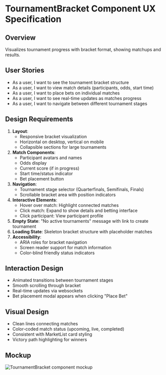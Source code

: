 # TournamentBracket Component UX Specification

## Overview
Visualizes tournament progress with bracket format, showing matchups and results.

## User Stories
- As a user, I want to see the tournament bracket structure
- As a user, I want to view match details (participants, odds, start time)
- As a user, I want to place bets on individual matches
- As a user, I want to see real-time updates as matches progress
- As a user, I want to navigate between different tournament stages

## Design Requirements
1. **Layout**: 
   - Responsive bracket visualization
   - Horizontal on desktop, vertical on mobile
   - Collapsible sections for large tournaments
2. **Match Components**:
   - Participant avatars and names
   - Odds display
   - Current score (if in progress)
   - Start time/status indicator
   - Bet placement button
3. **Navigation**:
   - Tournament stage selector (Quarterfinals, Semifinals, Finals)
   - Scrollable bracket area with position indicators
4. **Interactive Elements**:
   - Hover over match: Highlight connected matches
   - Click match: Expand to show details and betting interface
   - Click participant: View participant profile
5. **Empty State**: "No active tournaments" message with link to create tournament
6. **Loading State**: Skeleton bracket structure with placeholder matches
7. **Accessibility**:
   - ARIA roles for bracket navigation
   - Screen reader support for match information
   - Color-blind friendly status indicators

## Interaction Design
- Animated transitions between tournament stages
- Smooth scrolling through bracket
- Real-time updates via websockets
- Bet placement modal appears when clicking "Place Bet"

## Visual Design
- Clean lines connecting matches
- Color-coded match status (upcoming, live, completed)
- Consistent with MarketList card styling
- Victory path highlighting for winners

## Mockup
![TournamentBracket component mockup](public/games/tournament-bracket-preview.png)